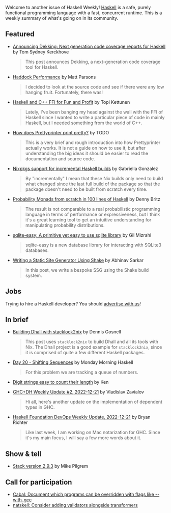 Welcome to another issue of Haskell Weekly!
[Haskell](https://www.haskell.org) is a safe, purely functional programming language with a fast, concurrent runtime.
This is a weekly summary of what's going on in its community.

## Featured

- [Announcing Dekking: Next generation code coverage reports for Haskell](https://cs-syd.eu/posts/2022-12-16-announcing-dekking) by Tom Sydney Kerckhove
  > This post announces Dekking, a next-generation code coverage tool for Haskell.

- [Haddock Performance](https://www.parsonsmatt.org/2022/12/21/haddock_performance.html) by Matt Parsons
  > I decided to look at the source code and see if there were any low hanging fruit. Fortunately, there was!

- [Haskell and C++ FFI for Fun and Profit](https://topikettunen.com/blog/haskell-cpp-ffi-for-fun-and-profit/) by Topi Kettunen
  > Lately, I've been banging my head against the wall with the FFI of Haskell since I wanted to write a particular piece of code in mainly Haskell, but I needed something from the world of C++.

- [How does Prettyprinter print pretty?](https://tarmean.github.io/prettyprinter) by TODO
  > This is a very brief and rough introduction into how Prettyprinter actually works. It is not a guide on how to use it, but after understanding the big ideas it should be easier to read the documentation and source code.

- [Nixpkgs support for incremental Haskell builds](https://www.haskellforall.com/2022/12/nixpkgs-support-for-incremental-haskell.html) by Gabriella Gonzalez
  > By "incrementally" I mean that these Nix builds only need to build what changed since the last full build of the package so that the package doesn't need to be built from scratch every time.

- [Probability Monads from scratch in 100 lines of Haskell](https://dennybritz.com/posts/probability-monads-from-scratch/) by Denny Britz
  > The result is not comparable to a real probabilistic programming language in terms of performance or expressiveness, but I think it's a great learning tool to get an intuitive understanding for manipulating probability distributions.

- [sqlite-easy: A primitive yet easy to use sqlite library](https://gilmi.me/blog/post/2022/12/17/sqlite-easy) by Gil Mizrahi
  > sqlite-easy is a new database library for interacting with SQLite3 databases.

- [Writing a Static Site Generator Using Shake](https://abhinavsarkar.net/posts/static-site-generator-using-shake/) by Abhinav Sarkar
  > In this post, we write a bespoke SSG using the Shake build system.

## Jobs

<!-- Runs on 2022-12-08, 2022-12-15, 2023-01-05 & 2022-01-12. -->
<!--
- [Make an impact on the developer ecosystem](https://developereconomics.net/?member_id=haskell) (ad)
  > Are you using the same platforms and apps? What have you stopped using and what are your pain points? Take part in the most complete survey Developer Nation has ever created, shape the key trends among developers for 2023 and win amazing prizes such as laptops, courses, gifts cards and many more!
-->

Trying to hire a Haskell developer?
You should [advertise with us](https://haskellweekly.news/advertising.html)!

## In brief

- [Building Dhall with stacklock2nix](https://functor.tokyo/blog/2022-12-20-building-dhall-with-stacklock2nix) by Dennis Gosnell
  > This post uses `stacklock2nix` to build Dhall and all its tools with Nix. The Dhall project is a good example for `stacklock2nix`, since it is comprised of quite a few different Haskell packages.

- [Day 20 - Shifting Sequences](https://mmhaskell.com/blog/2022/12/21/day-20-shifting-sequences) by Monday Morning Haskell
  > For this problem we are tracking a queue of numbers.

- [Digit strings easy to count their length](https://kenta.blogspot.com/2022/12/duartbli-digit-strings-easy-to-count.html) by Ken

- [GHC+DH Weekly Update #2, 2022-12-21](https://discourse.haskell.org/t/ghc-dh-weekly-update-2-2022-12-21/5473?u=taylorfausak) by Vladislav Zavialov
  > Hi all, here's another update on the implementation of dependent types in GHC.

- [Haskell Foundation DevOps Weekly Update, 2022-12-21](https://discourse.haskell.org/t/haskell-foundation-devops-weekly-update-2022-12-21/5474?u=taylorfausak) by Bryan Richter
  > Like last week, I am working on Mac notarization for GHC. Since it's my main focus, I will say a few more words about it.

## Show & tell

- [Stack version 2.9.3](https://discourse.haskell.org/t/ann-stack-2-9-3/5459?u=taylorfausak) by Mike Pilgrem

## Call for participation

- [Cabal: Document which programs can be overridden with flags like --with-gcc](https://github.com/haskell/cabal/issues/7899)
- [natskell: Consider adding validators alongside transformers](https://github.com/samisagit/natskell/issues/78)
